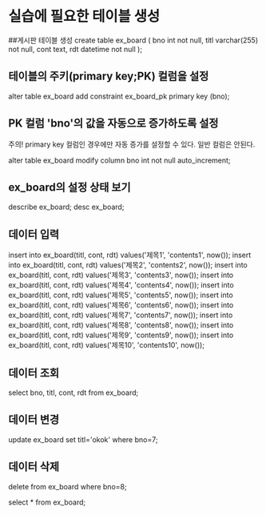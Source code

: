 # 실습에 필요한 테이블 생성

##게시판 테이블 생성
create table ex_board (
    bno int not null,
    titl varchar(255) not null,
    cont text,
    rdt datetime not null
);

## 테이블의 주키(primary key;PK) 컬럼을 설정
alter table ex_board
  add constraint ex_board_pk primary key (bno);

## PK 컬럼 'bno'의 값을 자동으로 증가하도록 설정
주의! primary key 컬럼인 경우에만 자동 증가를 설정할 수 있다. 일반 컬럼은 안된다.

alter table ex_board
  modify column bno int not null auto_increment;
  
## ex_board의 설정 상태 보기
describe ex_board;
desc ex_board;
 
## 데이터 입력
insert into ex_board(titl, cont, rdt) values('제목1', 'contents1', now());
insert into ex_board(titl, cont, rdt) values('제목2', 'contents2', now());
insert into ex_board(titl, cont, rdt) values('제목3', 'contents3', now());
insert into ex_board(titl, cont, rdt) values('제목4', 'contents4', now());
insert into ex_board(titl, cont, rdt) values('제목5', 'contents5', now());
insert into ex_board(titl, cont, rdt) values('제목6', 'contents6', now());
insert into ex_board(titl, cont, rdt) values('제목7', 'contents7', now());
insert into ex_board(titl, cont, rdt) values('제목8', 'contents8', now());
insert into ex_board(titl, cont, rdt) values('제목9', 'contents9', now());
insert into ex_board(titl, cont, rdt) values('제목10', 'contents10', now());

## 데이터 조회
select bno, titl, cont, rdt from ex_board;

## 데이터 변경
update ex_board set titl='okok' where bno=7;

## 데이터 삭제
delete from ex_board where bno=8;


select * from ex_board;













